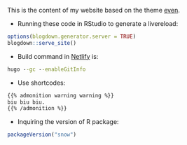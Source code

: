   This is the content of my website based on the theme [even](https://github.com/olOwOlo/hugo-theme-even).
  
- Running these code in RStudio to generate a livereload:

```r
options(blogdown.generator.server = TRUE)
blogdown::serve_site()
```
- Build command in [Netlify](https://app.netlify.com/account/sites) is:
  
```cmd
hugo --gc --enableGitInfo
```
- Use shortcodes:

```markdown
{{% admonition warning warning %}}
biu biu biu.
{{% /admonition %}}
```

- Inquiring the version of R package:

```r
packageVersion("snow")
```